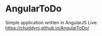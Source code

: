 # AngularToDo
Simple application written in AngularJS
Live: https://chuddyni.github.io/AngularToDo/
